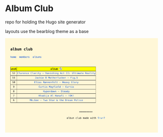# Album Club

repo for holding the Hugo site generator

layouts use the bearblog theme as a base

![](.github/images/album_club_homepage.png)

